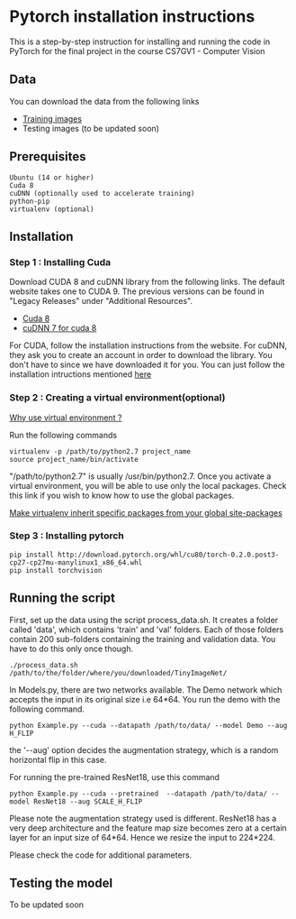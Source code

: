 # Pytorch installation instructions

This is a step-by-step instruction for installing and running the code in PyTorch for the final project in the course CS7GV1 - Computer Vision

## Data

You can download the data from the following links
* [Training images](http://cs231n.stanford.edu/tiny-imagenet-200.zip)
* Testing images (to be updated soon)

## Prerequisites

```
Ubuntu (14 or higher)
Cuda 8
cuDNN (optionally used to accelerate training)
python-pip
virtualenv (optional)
```
## Installation

### Step 1 : Installing Cuda
Download CUDA 8 and cuDNN library from the following links. The default website takes one to CUDA 9. The previous versions can be found in "Legacy Releases" under "Additional Resources".
* [Cuda 8](https://developer.nvidia.com/cuda-80-ga2-download-archive)
* [cuDNN 7 for cuda 8](https://drive.google.com/a/tcd.ie/file/d/1JNKUnIRbAnZ49wSiJgou4zz9CQiamR8J/view?usp=sharing)

For CUDA, follow the installation instructions from the website. For cuDNN, they ask you to create an account in order to download the library. You don't have to since we have downloaded it for you. You can just follow the installation intructions mentioned [here](http://docs.nvidia.com/deeplearning/sdk/cudnn-install/index.html)
### Step 2 : Creating a virtual environment(optional)
[Why use virtual environment ?](https://pythontips.com/2013/07/30/what-is-virtualenv/)

Run the following commands
```
virtualenv -p /path/to/python2.7 project_name
source project_name/bin/activate
```
"/path/to/python2.7" is usually /usr/bin/python2.7. 
Once you activate a virtual environment, you will be able to use only the local packages. Check this link if you wish to know how to use the global packages. 

[Make virtualenv inherit specific packages from your global site-packages
](https://stackoverflow.com/questions/12079607/make-virtualenv-inherit-specific-packages-from-your-global-site-packages)
### Step 3 : Installing pytorch
```
pip install http://download.pytorch.org/whl/cu80/torch-0.2.0.post3-cp27-cp27mu-manylinux1_x86_64.whl 
pip install torchvision
```
## Running the script
First, set up the data using the script process_data.sh. It creates a folder called 'data', which contains 'train' and 'val' folders. Each of those folders contain 200 sub-folders containing the training and validation data.  You have to do this only once though.
```
./process_data.sh /path/to/the/folder/where/you/downloaded/TinyImageNet/
```
In Models.py, there are two networks available. The Demo network which accepts the input in its original size i.e 64\*64. You run the demo with the following command.

```
python Example.py --cuda --datapath /path/to/data/ --model Demo --aug H_FLIP
```
the '--aug' option decides the augmentation strategy, which is a random horizontal flip in this case. 

For running the pre-trained ResNet18, use this command

```
python Example.py --cuda --pretrained  --datapath /path/to/data/ --model ResNet18 --aug SCALE_H_FLIP
```

Please note the augmentation strategy used is different. ResNet18 has a very deep architecture and the feature map size becomes zero at a certain layer for an input size of 64\*64. Hence we resize the input to 224\*224. 

Please check the code for additional parameters.

## Testing the model

To be updated soon


